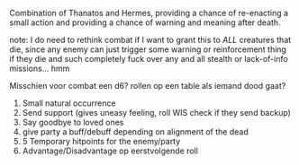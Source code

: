 Combination of Thanatos and Hermes, providing a chance of re-enacting a small action and providing a chance of warning and meaning after death.

note: I do need to rethink combat if I want to grant this to *ALL* creatures that die, since any enemy can just trigger some warning or reinforcement thing if they die and such completely fuck over any and all stealth or lack-of-info missions... hmm


Misschien voor combat een d6? rollen op een table als iemand dood gaat? 
1. Small natural occurrence
2. Send support (gives uneasy feeling,  roll WIS check if they send backup)
3. Say goodbye to loved ones
4. give party a buff/debuff depending on alignment of the dead
5. 5 Temporary hitpoints for the enemy/party
6. Advantage/Disadvantage op eerstvolgende roll

